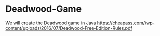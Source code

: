 # Deadwood-Game
We will create the Deadwood game in Java https://cheapass.com//wp-content/uploads/2016/07/Deadwood-Free-Edition-Rules.pdf
